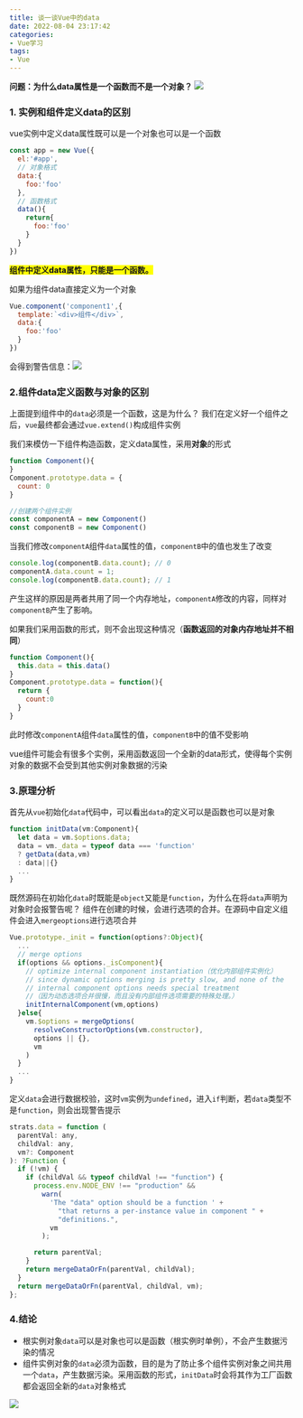 ```yaml
---
title: 谈一谈Vue中的data
date: 2022-08-04 23:17:42
categories:
- Vue学习
tags:
- Vue
---
```

**问题：为什么data属性是一个函数而不是一个对象？**
![](https://cdn.jsdelivr.net/gh/qw-null/BlogImages/20220805200207.png)

### 1. 实例和组件定义data的区别
vue实例中定义data属性既可以是一个对象也可以是一个函数
```javascript
const app = new Vue({
  el:'#app',
  // 对象格式
  data:{
    foo:'foo'
  },
  // 函数格式
  data(){
    return{
      foo:'foo'
    }
  }
})
```
<b style="background-color:yellow;font-weight:800;">组件中定义data属性，只能是一个函数。</b>

如果为组件data直接定义为一个对象
```javascript
Vue.component('component1',{
  template:`<div>组件</div>`,
  data:{
    foo:'foo'
  }
})
```
会得到警告信息：![](https://cdn.jsdelivr.net/gh/qw-null/BlogImages/20220804234701.png)

### 2.组件data定义函数与对象的区别
上面提到组件中的```data```必须是一个函数，这是为什么？
我们在定义好一个组件之后，```vue```最终都会通过```vue.extend()```构成组件实例

我们来模仿一下组件构造函数，定义data属性，采用**对象**的形式
```javascript
function Component(){
}
Component.prototype.data = {
  count: 0
}

//创建两个组件实例
const componentA = new Component()
const componentB = new Component()
```
当我们修改```componentA```组件```data```属性的值，```componentB```中的值也发生了改变
```javascript
console.log(componentB.data.count); // 0
componentA.data.count = 1;
console.log(componentB.data.count); // 1
```
产生这样的原因是两者共用了同一个内存地址，```componentA```修改的内容，同样对```componentB```产生了影响。

如果我们采用函数的形式，则不会出现这种情况（**函数返回的对象内存地址并不相同**）
```javascript
function Component(){
  this.data = this.data()
}
Component.prototype.data = function(){
  return {
    count:0
  }
}
```
此时修改```componentA```组件```data```属性的值，```componentB```中的值不受影响

vue组件可能会有很多个实例，采用函数返回一个全新的data形式，使得每个实例对象的数据不会受到其他实例对象数据的污染

### 3.原理分析
首先从```vue```初始化```data```代码中，可以看出```data```的定义可以是函数也可以是对象

```javascript
function initData(vm:Component){
  let data = vm.$options.data;
  data = vm._data = typeof data === 'function'
  ? getData(data,vm)
  : data||{}
  ...
}
```
既然源码在初始化```data```时既能是```object```又能是```function```，为什么在将```data```声明为对象时会报警告呢？
组件在创建的时候，会进行选项的合并。在源码中自定义组件会进入```mergeoptions```进行选项合并
```javascript
Vue.prototype._init = function(options?:Object){
  ...
  // merge options
  if(options && options._isComponent){
    // optimize internal component instantiation（优化内部组件实例化）
    // since dynamic options merging is pretty slow, and none of the 
    // internal component options needs special treatment
    //（因为动态选项合并很慢，而且没有内部组件选项需要的特殊处理。）
    initInternalComponent(vm,options)
  }else{
    vm.$options = mergeOptions(
      resolveConstructorOptions(vm.constructor),
      options || {},
      vm
    )
  }
  ...
}
```
定义```data```会进行数据校验，这时```vm```实例为```undefined```，进入```if```判断，若```data```类型不是```function```，则会出现警告提示
```javascript
strats.data = function (
  parentVal: any,
  childVal: any,
  vm?: Component
): ?Function {
  if (!vm) {
    if (childVal && typeof childVal !== "function") {
      process.env.NODE_ENV !== "production" &&
        warn(
          'The "data" option should be a function ' +
            "that returns a per-instance value in component " +
            "definitions.",
          vm
        );

      return parentVal;
    }
    return mergeDataOrFn(parentVal, childVal);
  }
  return mergeDataOrFn(parentVal, childVal, vm);
};
```

### 4.结论
+ 根实例对象```data```可以是对象也可以是函数（根实例时单例），不会产生数据污染的情况
+ 组件实例对象的```data```必须为函数，目的是为了防止多个组件实例对象之间共用一个```data```，产生数据污染。采用函数的形式，```initData```时会将其作为工厂函数都会返回全新的```data```对象格式

![](https://cdn.jsdelivr.net/gh/qw-null/BlogImages/20220805204613.png)
